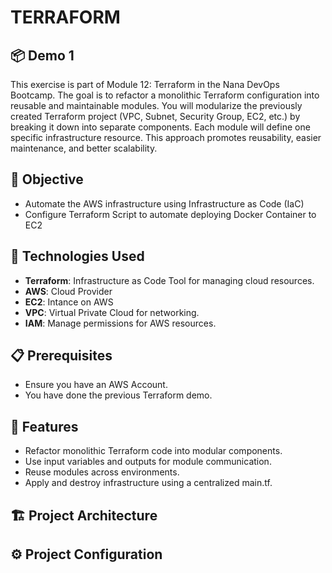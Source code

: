 # TERRAFORM
## 📦 Demo 1
This exercise is part of Module 12: Terraform in the Nana DevOps Bootcamp. The goal is to refactor a monolithic Terraform configuration into reusable and maintainable modules. You will modularize the previously created Terraform project (VPC, Subnet, Security Group, EC2, etc.) by breaking it down into separate components. Each module will define one specific infrastructure resource. This approach promotes reusability, easier maintenance, and better scalability.

## 📌 Objective
- Automate the AWS infrastructure using Infrastructure as Code (IaC)
- Configure Terraform Script to automate deploying Docker Container to EC2


## 🚀 Technologies Used

- **Terraform**: Infrastructure as Code Tool for managing cloud resources.
- **AWS**: Cloud Provider
- **EC2**: Intance on AWS
- **VPC**: Virtual Private Cloud for networking.
- **IAM**: Manage permissions for AWS resources.
  
   
## 📋 Prerequisites
- Ensure you have an AWS Account.
- You have done the previous Terraform demo.
  
## 🎯 Features
- Refactor monolithic Terraform code into modular components.
- Use input variables and outputs for module communication.
- Reuse modules across environments.
- Apply and destroy infrastructure using a centralized main.tf.
  
       
## 🏗 Project Architecture



## ⚙️ Project Configuration
